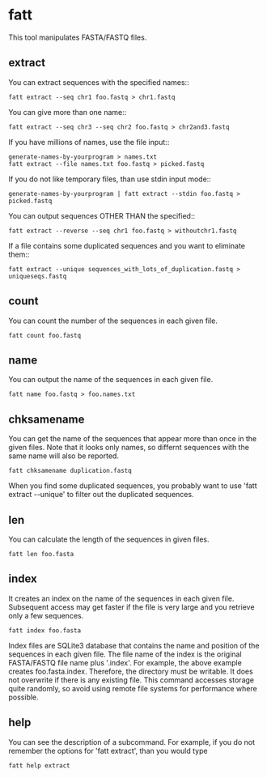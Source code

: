 fatt
====

This tool manipulates FASTA/FASTQ files.

extract
-------
You can extract sequences with the specified names::

    fatt extract --seq chr1 foo.fastq > chr1.fastq

You can give more than one name::

    fatt extract --seq chr3 --seq chr2 foo.fastq > chr2and3.fastq

If you have millions of names, use the file input::

    generate-names-by-yourprogram > names.txt
    fatt extract --file names.txt foo.fastq > picked.fastq

If you do not like temporary files, than use stdin input mode::

    generate-names-by-yourprogram | fatt extract --stdin foo.fastq > picked.fastq

You can output sequences OTHER THAN the specified::

    fatt extract --reverse --seq chr1 foo.fastq > withoutchr1.fastq

If a file contains some duplicated sequences and you want to eliminate them::

    fatt extract --unique sequences_with_lots_of_duplication.fastq > uniqueseqs.fastq

count
-----
You can count the number of the sequences in each given file.

    fatt count foo.fastq

name
----
You can output the name of the sequences in each given file.

    fatt name foo.fastq > foo.names.txt

chksamename
-----------
You can get the name of the sequences that appear more than
once in the given files. Note that it looks only names,
so differnt sequences with the same name will also be reported.

    fatt chksamename duplication.fastq

When you find some duplicated sequences, you probably want to use 'fatt extract --unique'
to filter out the duplicated sequences.

len
---
You can calculate the length of the sequences in given files.

    fatt len foo.fasta

index
-----
It creates an index on the name of the sequences in each given file.
Subsequent access may get faster if the file is very large and you
retrieve only a few sequences.

    fatt index foo.fasta

Index files are SQLite3 database that contains the name and position of the sequences
in each given file. The file name of the index is the original FASTA/FASTQ file name
plus '.index'. For example, the above example creates foo.fasta.index. Therefore,
the directory must be writable. It does not overwrite if there is any existing file.
This command accesses storage quite randomly, so avoid using remote file systems 
for performance where possible.

help
----
You can see the description of a subcommand. For example, if you do not remember
the options for 'fatt extract', than you would type

    fatt help extract
